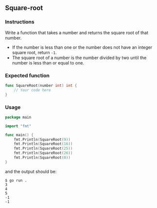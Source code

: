 ## Square-root

### Instructions
Write a function that takes a number and returns the square root of that number.
- If the number is less than one or the number does not have an integer square root, return `-1`.
- The square root of a number is the number divided by two until the number is less than or equal to one.

### Expected function
```go
func SquareRoot(number int) int {
    // Your code here
}
```

### Usage

```go
package main

import "fmt"

func main() {
    fmt.Println(SquareRoot(9))
    fmt.Println(SquareRoot(16))
    fmt.Println(SquareRoot(25))
    fmt.Println(SquareRoot(26))
    fmt.Println(SquareRoot(0))
}
```

and the output should be:

```console
$ go run . 
3
4
5
-1
-1
```